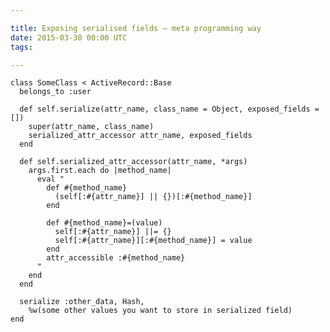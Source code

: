 ```yaml
---

title: Exposing serialised fields – meta programming way
date: 2015-03-30 00:00 UTC
tags: 

---
```


    class SomeClass < ActiveRecord::Base
      belongs_to :user
    
      def self.serialize(attr_name, class_name = Object, exposed_fields = [])
        super(attr_name, class_name)
        serialized_attr_accessor attr_name, exposed_fields
      end
    
      def self.serialized_attr_accessor(attr_name, *args)
        args.first.each do |method_name|
          eval "
            def #{method_name}
              (self[:#{attr_name}] || {})[:#{method_name}]
            end

            def #{method_name}=(value)
              self[:#{attr_name}] ||= {}
              self[:#{attr_name}][:#{method_name}] = value
            end
            attr_accessible :#{method_name}
          "
        end
      end
    
      serialize :other_data, Hash, 
        %w(some other values you want to store in serialized field)
    end
